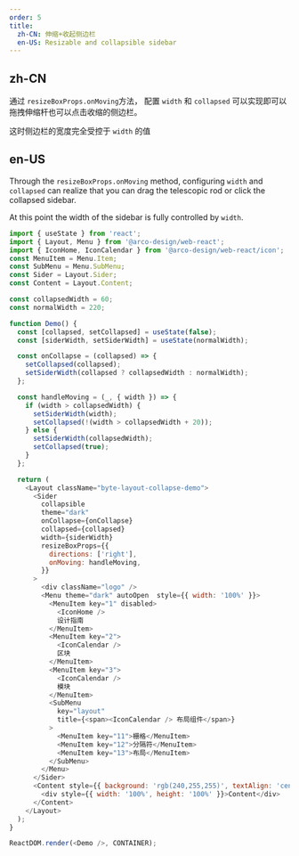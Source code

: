 ```yaml
---
order: 5
title:
  zh-CN: 伸缩+收起侧边栏
  en-US: Resizable and collapsible sidebar
---
```


## zh-CN

通过 `resizeBoxProps.onMoving`方法， 配置 `width` 和 `collapsed` 可以实现即可以拖拽伸缩杆也可以点击收缩的侧边栏。

这时侧边栏的宽度完全受控于 `width` 的值

## en-US

Through the `resizeBoxProps.onMoving` method, configuring `width` and `collapsed` can realize that you can drag the telescopic rod or click the collapsed sidebar.

At this point the width of the sidebar is fully controlled by `width`.

```js
import { useState } from 'react';
import { Layout, Menu } from '@arco-design/web-react';
import { IconHome, IconCalendar } from '@arco-design/web-react/icon';
const MenuItem = Menu.Item;
const SubMenu = Menu.SubMenu;
const Sider = Layout.Sider;
const Content = Layout.Content;

const collapsedWidth = 60;
const normalWidth = 220;

function Demo() {
  const [collapsed, setCollapsed] = useState(false);
  const [siderWidth, setSiderWidth] = useState(normalWidth);

  const onCollapse = (collapsed) => {
    setCollapsed(collapsed);
    setSiderWidth(collapsed ? collapsedWidth : normalWidth);
  };

  const handleMoving = (_, { width }) => {
    if (width > collapsedWidth) {
      setSiderWidth(width);
      setCollapsed(!(width > collapsedWidth + 20));
    } else {
      setSiderWidth(collapsedWidth);
      setCollapsed(true);
    }
  };

  return (
    <Layout className="byte-layout-collapse-demo">
      <Sider
        collapsible
        theme="dark"
        onCollapse={onCollapse}
        collapsed={collapsed}
        width={siderWidth}
        resizeBoxProps={{
          directions: ['right'],
          onMoving: handleMoving,
        }}
      >
        <div className="logo" />
        <Menu theme="dark" autoOpen  style={{ width: '100%' }}>
          <MenuItem key="1" disabled>
            <IconHome />
            设计指南
          </MenuItem>
          <MenuItem key="2">
            <IconCalendar />
            区块
          </MenuItem>
          <MenuItem key="3">
            <IconCalendar />
            模块
          </MenuItem>
          <SubMenu
            key="layout"
            title={<span><IconCalendar /> 布局组件</span>}
          >
            <MenuItem key="11">栅格</MenuItem>
            <MenuItem key="12">分隔符</MenuItem>
            <MenuItem key="13">布局</MenuItem>
          </SubMenu>
        </Menu>
      </Sider>
      <Content style={{ background: 'rgb(240,255,255)', textAlign: 'center', padding: '30px' }}>
        <div style={{ width: '100%', height: '100%' }}>Content</div>
      </Content>
    </Layout>
  );
}

ReactDOM.render(<Demo />, CONTAINER);
```
